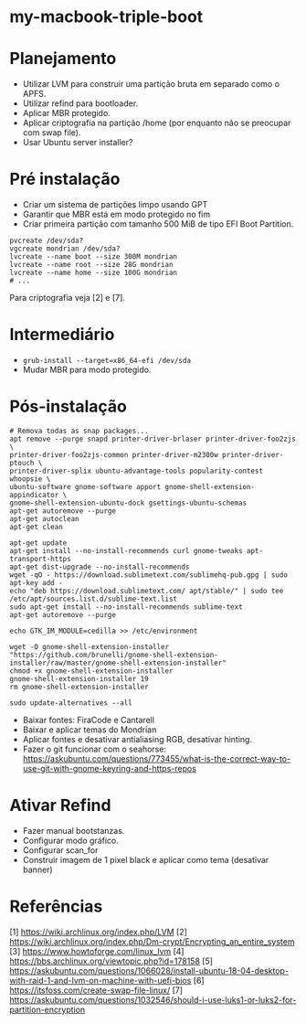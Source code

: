 # my-macbook-triple-boot

# Planejamento

- Utilizar LVM para construir uma partição bruta em separado como o APFS.
- Utilizar refind para bootloader.
- Aplicar MBR protegido.
- Aplicar criptografia na partição /home (por enquanto não se preocupar com
swap file).
- Usar Ubuntu server installer?

# Pré instalação

- Criar um sistema de partições limpo usando GPT
- Garantir que MBR está em modo protegido no fim
- Criar primeira partição com tamanho 500 MiB de tipo EFI Boot Partition.

```shell
pvcreate /dev/sda?
vgcreate mondrian /dev/sda?
lvcreate --name boot --size 300M mondrian
lvcreate --name root --size 28G mondrian
lvcreate --name home --size 100G mondrian
# ...
```

Para criptografia veja [2] e [7].

# Intermediário

- `grub-install --target=x86_64-efi /dev/sda`
- Mudar MBR para modo protegido.


# Pós-instalação

```shell
# Remova todas as snap packages...
apt remove --purge snapd printer-driver-brlaser printer-driver-foo2zjs \
printer-driver-foo2zjs-common printer-driver-m2300w printer-driver-ptouch \
printer-driver-splix ubuntu-advantage-tools popularity-contest whoopsie \
ubuntu-software gnome-software apport gnome-shell-extension-appindicator \
gnome-shell-extension-ubuntu-dock gsettings-ubuntu-schemas
apt-get autoremove --purge
apt-get autoclean
apt-get clean

apt-get update
apt-get install --no-install-recommends curl gnome-tweaks apt-transport-https
apt-get dist-upgrade --no-install-recommends
wget -qO - https://download.sublimetext.com/sublimehq-pub.gpg | sudo apt-key add -
echo "deb https://download.sublimetext.com/ apt/stable/" | sudo tee /etc/apt/sources.list.d/sublime-text.list
sudo apt-get install --no-install-recommends sublime-text
apt-get autoremove --purge
```

```shell
echo GTK_IM_MODULE=cedilla >> /etc/environment
```

```shell
wget -O gnome-shell-extension-installer "https://github.com/brunelli/gnome-shell-extension-installer/raw/master/gnome-shell-extension-installer"
chmod +x gnome-shell-extension-installer
gnome-shell-extension-installer 19
rm gnome-shell-extension-installer
```

```shell
sudo update-alternatives --all
```

- Baixar fontes: FiraCode e Cantarell
- Baixar e aplicar temas do Mondrian
- Aplicar fontes e desativar antialiasing RGB, desativar hinting.
- Fazer o git funcionar com o seahorse: https://askubuntu.com/questions/773455/what-is-the-correct-way-to-use-git-with-gnome-keyring-and-https-repos

# Ativar Refind

- Fazer manual bootstanzas.
- Configurar modo gráfico.
- Configurar scan_for
- Construir imagem de 1 pixel black e aplicar como tema (desativar banner)

# Referências

[1] https://wiki.archlinux.org/index.php/LVM
[2] https://wiki.archlinux.org/index.php/Dm-crypt/Encrypting_an_entire_system
[3] https://www.howtoforge.com/linux_lvm
[4] https://bbs.archlinux.org/viewtopic.php?id=178158
[5] https://askubuntu.com/questions/1066028/install-ubuntu-18-04-desktop-with-raid-1-and-lvm-on-machine-with-uefi-bios
[6] https://itsfoss.com/create-swap-file-linux/
[7] https://askubuntu.com/questions/1032546/should-i-use-luks1-or-luks2-for-partition-encryption
